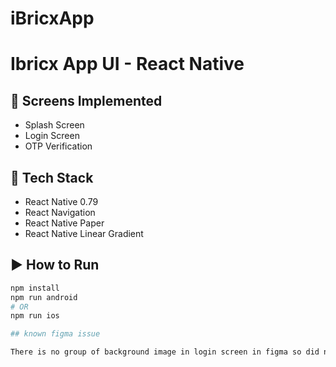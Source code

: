 # iBricxApp

# Ibricx App UI - React Native

## 📱 Screens Implemented
- Splash Screen
- Login Screen
- OTP Verification

## 🔧 Tech Stack
- React Native 0.79
- React Navigation
- React Native Paper
- React Native Linear Gradient

## ▶️ How to Run

```bash
npm install
npm run android
# OR
npm run ios

## known figma issue

There is no group of background image in login screen in figma so did not implement it.
